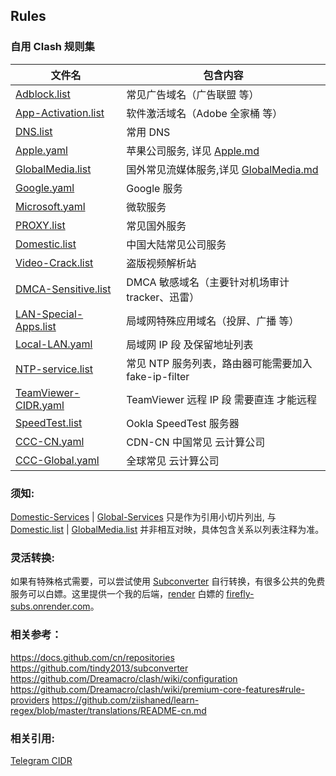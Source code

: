 ## Rules

### 自用 Clash 规则集

| 文件名                                                                                                 | 包含内容                                                                                                 |
| ------------------------------------------------------------------------------------------------------ | --------------------------------------------------------------------------------------------------------|
| [Adblock.list](https://github.com/LM-Firefly/Rules/blob/master/Adblock/Adblock.list)                   | 常见广告域名（广告联盟 等）                                                                               |
| [App-Activation.list](https://github.com/LM-Firefly/Rules/blob/master/Special/App-Activation.list)     | 软件激活域名（Adobe 全家桶 等）                                                                           |
| [DNS.list](https://github.com/LM-Firefly/Rules/blob/master/Special/DNS.list)                           | 常用 DNS                                                                                                 |
| [Apple.yaml](https://raw.githubusercontent.com/TakizawaAnn/Rules/release/Apple.yaml)                   | 苹果公司服务, 详见 [Apple.md](https://github.com/LM-Firefly/Rules/blob/master/Apple.md)         |
| [GlobalMedia.list](https://github.com/LM-Firefly/Rules/blob/master/GlobalMedia.list)                   | 国外常见流媒体服务,详见 [GlobalMedia.md](https://github.com/LM-Firefly/Rules/blob/master/GlobalMedia.md)  |
| [Google.yaml](https://raw.githubusercontent.com/TakizawaAnn/Rules/release/Google.yaml)                 | Google 服务                                                                                             |
| [Microsoft.yaml](https://raw.githubusercontent.com/TakizawaAnn/Rules/release/Microsoft.yaml)           | 微软服务                                                                                                 |
| [PROXY.list](https://github.com/LM-Firefly/Rules/blob/master/PROXY.list)                               | 常见国外服务                                                                                             |
| [Domestic.list](https://github.com/LM-Firefly/Rules/blob/master/Domestic.list)                         | 中国大陆常见公司服务                                                                                       |
| [Video-Crack.list](https://github.com/LM-Firefly/Rules/blob/master/Special/Video-Crack.list)           | 盗版视频解析站                                                                                           |
| [DMCA-Sensitive.list](https://github.com/LM-Firefly/Rules/blob/master/Special/DMCA-Sensitive.list)     | DMCA 敏感域名（主要针对机场审计 tracker、迅雷）                                                             |
| [LAN-Special-Apps.list](https://github.com/LM-Firefly/Rules/blob/master/Special/LAN-Special-Apps.list) | 局域网特殊应用域名（投屏、广播 等）                                                                         |
| [Local-LAN.yaml](https://raw.githubusercontent.com/TakizawaAnn/Rules/release/Local-LAN.yaml)           | 局域网 IP 段 及保留地址列表                                                                               |
| [NTP-service.list](https://github.com/LM-Firefly/Rules/blob/master/Special/NTP-Service.list)           | 常见 NTP 服务列表，路由器可能需要加入 fake-ip-filter                                                       |
| [TeamViewer-CIDR.yaml](https://github.com/LM-Firefly/Rules/blob/master/Special/TeamViewer-CIDR.list)   | TeamViewer 远程 IP 段 需要直连 才能远程                                                                   |
| [SpeedTest.list](https://github.com/LM-Firefly/Rules/blob/master/SpeedTest.list)                       | Ookla SpeedTest 服务器                                                                                   |
| [CCC-CN.yaml](https://raw.githubusercontent.com/TakizawaAnn/Rules/release/CDN-CN.yaml)                 | CDN-CN 中国常见 云计算公司                                                                                 |
| [CCC-Global.yaml](https://raw.githubusercontent.com/TakizawaAnn/Rules/release/CDN-Global.yaml)         | 全球常见 云计算公司                                                                                       |

### 须知:

[Domestic-Services](https://github.com/LM-Firefly/Rules/tree/master/Domestic-Services) | [Global-Services](https://github.com/LM-Firefly/Rules/tree/master/Global-Services) 只是作为引用小切片列出, 与 [Domestic.list](https://github.com/LM-Firefly/Rules/blob/master/Domestic.list) | [GlobalMedia.list](https://github.com/LM-Firefly/Rules/blob/master/GlobalMedia.list) 并非相互对映，具体包含关系以列表注释为准。

### 灵活转换:

如果有特殊格式需要，可以尝试使用 [Subconverter](https://github.com/tindy2013/subconverter/blob/master/README-cn.md#%E8%A7%84%E5%88%99%E8%BD%AC%E6%8D%A2) 自行转换，有很多公共的免费服务可以白嫖。这里提供一个我的后端，[render](https://render.com) 白嫖的 [firefly-subs.onrender.com](https://firefly-subs.onrender.com/)。

### 相关参考：
https://docs.github.com/cn/repositories
https://github.com/tindy2013/subconverter
https://github.com/Dreamacro/clash/wiki/configuration
https://github.com/Dreamacro/clash/wiki/premium-core-features#rule-providers
https://github.com/ziishaned/learn-regex/blob/master/translations/README-cn.md

### 相关引用:

[Telegram CIDR](https://core.telegram.org/resources/cidr.txt)
